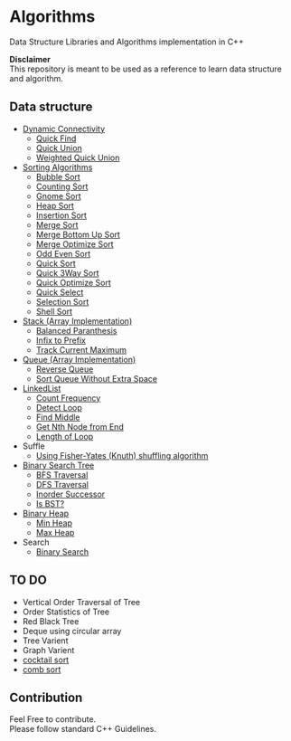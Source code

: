 # Algorithms
Data Structure Libraries and Algorithms implementation in C++

**Disclaimer**<br />
This repository is meant to be used as a reference to learn data structure and
algorithm.

## Data structure
* [Dynamic Connectivity](DynamicConnectivity/)
	* [Quick Find](DynamicConnectivity/QuickFind.cpp)
	* [Quick Union](DynamicConnectivity/QuickUnion.cpp)
	* [Weighted Quick Union](DynamicConnectivity/WeightedQuickUnion.cpp)
* [Sorting Algorithms](Sort/)
	* [Bubble Sort](Sort/BubbleSort.cpp)
	* [Counting Sort](Sort/CountingSort.cpp)
	* [Gnome Sort](Sort/GnomeSort.cpp)
	* [Heap Sort](Sort/HeapSort.cpp)
	* [Insertion Sort](Sort/InsertionSort.cpp)
	* [Merge Sort](Sort/MergeSort.cpp)
	* [Merge Bottom Up Sort](Sort/MergeButtomUp.cpp)
	* [Merge Optimize Sort](Sort/MergeOptimizeSort.cpp)
	* [Odd Even Sort](Sort/OddEvenSort.cpp)
	* [Quick Sort](Sort/QuickSort.cpp)
	* [Quick 3Way Sort](Sort/Quick3WaySort.cpp)
	* [Quick Optimize Sort](Sort/QuickOptimizeSort.cpp)
	* [Quick Select](Sort/QuickSelect.cpp)
	* [Selection Sort](Sort/SelectionSort.cpp)
	* [Shell Sort](Sort/ShellSort.cpp)
* [Stack (Array Implementation)](Stack/Stack/)
	* [Balanced Paranthesis](Stack/balancedParanthesis.cpp)
	* [Infix to Prefix](Stack/infixToPostfix.cpp)
	* [Track Current Maximum](Stack/trackingCurrentMax.cpp)
* [Queue (Array Implementation)](Queue/Queue/)
	* [Reverse Queue](Queue/ReverseQueue.cpp)
	* [Sort Queue Without Extra Space](Queue/SortQueueWithoutExtraSpace.cpp)
* [LinkedList](LinkedList/LinkedList)
	* [Count Frequency](LinkedList/countFrequency.cpp)
	* [Detect Loop](LinkedList/detectLoop.cpp)
	* [Find Middle](LinkedList/findMiddle.cpp)
	* [Get Nth Node from End](LinkedList/getNthNodeFromEnd.cpp)
	* [Length of Loop](LinkedList/lengthOfLoop.cpp)
* Suffle
	* [Using Fisher-Yates (Knuth) shuffling algorithm](Shuffle/Shuffle.cpp)
* [Binary Search Tree](BinarySearchTree/BST/)
	* [BFS Traversal](BinarySearchTree/bfsTraversal.cpp)
	* [DFS Traversal](BinarySearchTree/dfsTraversal.cpp)
	* [Inorder Successor](BinarySearchTree/inorderSuccessor.cpp)
	* [Is BST?](BinarySearchTree/isBST.cpp)
* [Binary Heap](Heap/Heap)
    * [Min Heap](Heap/Heap/MinHeap.cpp)
    * [Max Heap](Heap/Heap/MaxHeap.cpp)
* Search
    * [Binary Search](Search/BinarySearch.h)

## TO DO
* Vertical Order Traversal of Tree
* Order Statistics of Tree
* Red Black Tree
* Deque using circular array
* Tree Varient
* Graph Varient
* [cocktail sort](https://en.wikipedia.org/wiki/Cocktail_shaker_sort)
* [comb sort](https://en.wikipedia.org/wiki/Comb_sort)

## Contribution
Feel Free to contribute.<br />
Please follow standard C++ Guidelines.

